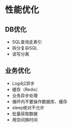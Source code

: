 # 性能优化

## DB优化

- SQL查询走素引
- 拆分复杂SQL
- 读写分离



## 业务优化

- Log4j2异步
- 缓存（Redis）
- 业务异步处理
- 循环内不要操作数据库、缓存
- sleep绝对不允许
- 批量获取数据
- 用空间换时间